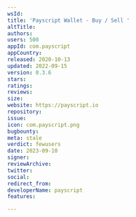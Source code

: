 ```yaml
---
wsId: 
title: 'Payscript Wallet - Buy / Sell '
altTitle: 
authors: 
users: 500
appId: com.payscript
appCountry: 
released: 2020-10-13
updated: 2022-09-15
version: 0.3.6
stars: 
ratings: 
reviews: 
size: 
website: https://payscript.io
repository: 
issue: 
icon: com.payscript.png
bugbounty: 
meta: stale
verdict: fewusers
date: 2023-09-10
signer: 
reviewArchive: 
twitter: 
social: 
redirect_from: 
developerName: payscript
features: 

---
```


